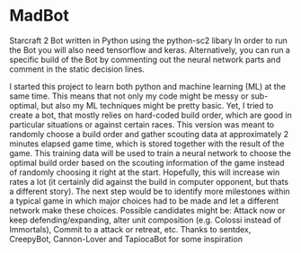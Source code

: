 # MadBot
Starcraft 2 Bot written in Python using the python-sc2 libary
In order to run the Bot you will also need tensorflow and keras. Alternatively, you can run a specific build of the Bot by commenting out the neural network parts and comment in the static decision lines.

I started this project to learn both python and machine learning (ML) at the same time.
This means that not only my code might be messy or sub-optimal, but also my ML techniques might be pretty basic.
Yet, I tried to create a bot, that mostly relies on hard-coded build order, which are good in particular situations or against certain races.
This version was meant to randomly choose a build order and gather scouting data at approximately 2 minutes elapsed game time, which is stored together with the result of the game.
This training data will be used to train a neural network to choose the optimal build order based on the scouting information of the game instead of randomly choosing it right at the start.
Hopefully, this will increase win rates a lot (it certainly did against the build in computer opponent, but thats a different story).
The next step would be to identify more milestones within a typical game in which major choices had to be made and let a different network make these choices.
Possible candidates might be: Attack now or keep defending/expanding, alter unit composition (e.g. Colossi instead of Immortals), Commit to a attack or retreat, etc.
Thanks to sentdex, CreepyBot, Cannon-Lover and TapiocaBot for some inspiration
